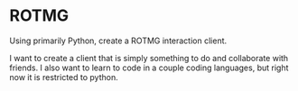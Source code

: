 # ROTMG
Using primarily Python, create a ROTMG interaction client.

I want to create a client that is simply something to do and collaborate with friends.
I also want to learn to code in a couple coding languages, but right now it is restricted
to python.
